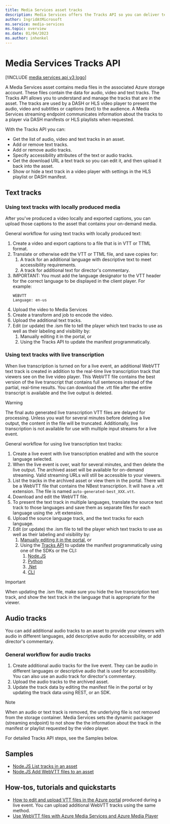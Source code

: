 ```yaml
---
title: Media Services asset tracks
description: Media Services offers the Tracks API so you can deliver text tracks with complete sentences and proper punctuation right after a live event is over, enable accessibility player features for the viewer, allow viewers to select the text and audio tracks of their choice.
author: IngridAtMicrosoft
ms.service: media-services
ms.topic: overview
ms.date: 01/04/2023
ms.author: inhenkel
---
```


# Media Services Tracks API

[!INCLUDE [media services api v3 logo](./includes/v3-hr.md)]

A Media Services asset contains media files in the associated Azure storage account. These files contain the data for audio, video and text tracks. The Tracks API allows you to understand and manage the tracks that are in the asset. The tracks are used by a DASH or HLS video player to present the audio, video and subtitles or captions (text) to the audience. A Media Services streaming endpoint communicates information about the tracks to a player via DASH manifests or HLS playlists when requested.

With the Tracks API you can:

- Get the list of audio, video and text tracks in an asset.
- Add or remove text tracks.
- Add or remove audio tracks.
- Specify accessibility attributes of the text or audio tracks.
- Get the download URL a text track so you can edit it, and then upload it back into the asset.
- Show or hide a text track in a video player with settings in the HLS playlist or DASH manifest.

## Text tracks

### Using text tracks with locally produced media

After you've produced a video locally and exported captions, you can upload those captions to the asset that contains your on-demand media.

General workflow for using text tracks with locally produced text:

1. Create a video and export captions to a file that is in VTT or TTML format.
1. Translate or otherwise edit the VTT or TTML file, and save copies for:
    1. A track for an additional language with descriptive text to meet accessibility requirements.
    1. A track for additional text for director's commentary.
1. IMPORTANT: You must add the language designator to the VTT header for the correct language to be displayed in the client player. For example:
    ```
    WEBVTT
    Language: en-us
    ```
1. Upload the video to Media Services
1. Create a transform and job to encode the video.
1. Upload the additional text tracks.
1. Edit (or update) the .ism file to tell the player which text tracks to use as well as their labeling and visibility by:
    1. Manually editing it in the portal, or
    1. Using the Tracks API to update the manifest programmatically.

### Using text tracks with live transcription

When live transcription is turned on for a live event, an additional WebVTT text track is created in addition to the real-time live transcription track that viewers see on the live video player. This WebVTT file contains the best version of the live transcript that contains full sentences instead of the partial, real-time results. You can download the .vtt file after the entire transcript is available and the live output is deleted.

> [!WARNING]
> The final auto generated live transcription VTT files are delayed for processing. Unless you wait for several minutes before deleting a live output, the content in the file will be truncated.  Additionally, live transcription is not available for use with multiple input streams for a live event.

General workflow for using live transcription text tracks:

1. Create a live event with live transcription enabled and with the source language selected.
1. When the live event is over, wait for several minutes, and then delete the live output.  The archived asset will be available for on-demand streaming.  Valid streaming URLs will still be accessible to your viewers.
1. List the tracks in the archived asset or view them in the portal. There will be a WebVTT file that contains the NBest transcription. It will have a .vtt extension. The file is named `auto-generated-best_XXX.vtt`.
1. Download and edit the WebVTT file.
1. To present the text track in multiple languages, translate the source text track to those languages and save them as separate files for each language using the .vtt extension.
1. Upload the source language track, and the text tracks for each language.
1. Edit (or update) the .ism file to tell the player which text tracks to use as well as their labeling and visibility by:
    1. [Manually editing it in the portal](tracks-edit-track-portal-how-to.md#edit-the-ism-file-to-use-the-track), or
    1. Using the [Tracks API](/rest/api/media/tracks/update-track-data?tabs=HTTP) to update the manifest programmatically using one of the SDKs or the CLI:
        1. [Node.JS](/javascript/api/@azure/arm-mediaservices/tracks?view=azure-node-latest#@azure-arm-mediaservices-tracks-beginupdatetrackdataandwait&preserve-view=true)
        1. [Python](/python/api/azure-mgmt-media/azure.mgmt.media.operations.tracksoperations?view=azure-python#azure-mgmt-media-operations-tracksoperations-begin-update-track-data&preserve-view=true)
        1. [.Net](/dotnet/api/microsoft.azure.management.media.tracksoperationsextensions.beginupdatetrackdata?view=azure-dotnet#microsoft-azure-management-media-tracksoperationsextensions-beginupdatetrackdata(microsoft-azure-management-media-itracksoperations-system-string-system-string-system-string-system-string)&preserve-view=true)
        1. [CLI](/cli/azure/ams/asset-track?view=azure-cli-latest#az-ams-asset-track-update-data&preserve-view=true)

> [!IMPORTANT]
> When updating the .ism file, make sure you hide the live transcription text track, and show the text track in the language that is appropriate for the viewer.

## Audio tracks

You can add additional audio tracks to an asset to provide your viewers with audio in different languages, add descriptive audio for accessibility, or add director's commentary.

### General workflow for audio tracks

1. Create additional audio tracks for the live event.  They can be audio in different languages or descriptive audio that is used for accessibility. You can also use an audio track for director's commentary.
1. Upload the audio tracks to the archived asset.
1. Update the track data by editing the manifest file in the portal or by updating the track data using REST, or an SDK.

> [!NOTE]
> When an audio or text track is removed, the underlying file is not removed from the storage container. Media Services sets the dynamic packager (streaming endpoint) to not show the the information about the track in the manifest or playlist requested by the video player.

For detailed Tracks API steps, see the Samples below.

## Samples

- [Node.JS List tracks in an asset](https://github.com/Azure-Samples/media-services-v3-node-tutorials/blob/main/Assets/list-tracks-in-asset.ts)
- [Node.JS Add WebVTT files to an asset](https://github.com/Azure-Samples/media-services-v3-node-tutorials/blob/main/Assets/add-WebVTT-tracks.ts)

## How-tos, tutorials and quickstarts

- [How to edit and upload VTT files in the Azure portal](tracks-edit-track-portal-how-to.md) produced during a live event. You can upload additional WebVTT tracks using the same method.
- [Use WebVTT files with Azure Media Services and Azure Media Player](amp-captions-tutorial.md)
